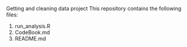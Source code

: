 Getting and cleaning data project
This repository contains the following files:
  1) run_analysis.R
  2) CodeBook.md
  3) README.md

